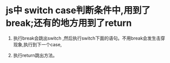 # js中 switch case判断条件中,用到了break;还有的地方用到了return

1. 执行break会跳出switch ,然后执行switch下面的语句。不用break会发生击穿现象,执行到下一个case,

2. 执行return跳出方法。
   
  
